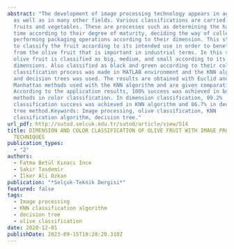 ```yaml
---
abstract: "The development of image processing technology appears in agriculture
  as well as in many other fields. Various classifications are carried out for
  fruits and vegetables. These are processes such as determining the harvest
  time according to their degree of maturity, deciding the way of collection and
  performing packaging operations according to their dimension. This study aims
  to classify the fruit according to its intended use in order to benefit more
  from the olive fruit that is important in industrial terms. In this study,
  olive fruit is classified as big, medium, and small according to its
  dimensions. Also classified as black and green according to their colors. This
  classification process was made in MATLAB environment and the KNN algorithm
  and decision trees was used. The results are obtained with Euclid and
  Manhattan methods used with the KNN algorithm and are given comparatively.
  According to the application results, 100% success was achieved in both
  methods in color classification. In dimension classification, 89.2%
  classification success was achieved in KNN algorithm and 86.7% in decision
  tree method.Keywords: Image processing, olive classification, KNN
  classification algorithm, decision tree."
url_pdf: http://sutod.selcuk.edu.tr/sutod/article/view/514
title: DIMENSION AND COLOR CLASSIFICATION OF OLIVE FRUIT WITH IMAGE PROCESSING
  TECHNIQUES
publication_types:
  - "2"
authors:
  - Fatma Betül Kınacı Ince
  - Sakir Tasdemir
  - İlker Ali Ozkan
publication: "*Selçuk-Teknik Dergisi*"
featured: false
tags:
  - Image processing
  - KNN classification algorithm
  - decision tree
  - olive classification
date: 2020-12-01
publishDate: 2023-09-15T18:20:20.310Z
---
```

